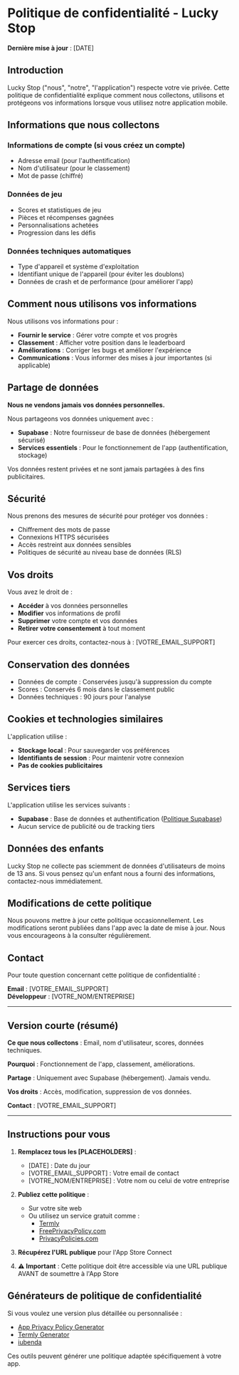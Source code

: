 # Politique de confidentialité - Lucky Stop

**Dernière mise à jour** : [DATE]

## Introduction

Lucky Stop ("nous", "notre", "l'application") respecte votre vie privée. Cette politique de confidentialité explique comment nous collectons, utilisons et protégeons vos informations lorsque vous utilisez notre application mobile.

## Informations que nous collectons

### Informations de compte (si vous créez un compte)
- Adresse email (pour l'authentification)
- Nom d'utilisateur (pour le classement)
- Mot de passe (chiffré)

### Données de jeu
- Scores et statistiques de jeu
- Pièces et récompenses gagnées
- Personnalisations achetées
- Progression dans les défis

### Données techniques automatiques
- Type d'appareil et système d'exploitation
- Identifiant unique de l'appareil (pour éviter les doublons)
- Données de crash et de performance (pour améliorer l'app)

## Comment nous utilisons vos informations

Nous utilisons vos informations pour :
- **Fournir le service** : Gérer votre compte et vos progrès
- **Classement** : Afficher votre position dans le leaderboard
- **Améliorations** : Corriger les bugs et améliorer l'expérience
- **Communications** : Vous informer des mises à jour importantes (si applicable)

## Partage de données

**Nous ne vendons jamais vos données personnelles.**

Nous partageons vos données uniquement avec :
- **Supabase** : Notre fournisseur de base de données (hébergement sécurisé)
- **Services essentiels** : Pour le fonctionnement de l'app (authentification, stockage)

Vos données restent privées et ne sont jamais partagées à des fins publicitaires.

## Sécurité

Nous prenons des mesures de sécurité pour protéger vos données :
- Chiffrement des mots de passe
- Connexions HTTPS sécurisées
- Accès restreint aux données sensibles
- Politiques de sécurité au niveau base de données (RLS)

## Vos droits

Vous avez le droit de :
- **Accéder** à vos données personnelles
- **Modifier** vos informations de profil
- **Supprimer** votre compte et vos données
- **Retirer votre consentement** à tout moment

Pour exercer ces droits, contactez-nous à : [VOTRE_EMAIL_SUPPORT]

## Conservation des données

- Données de compte : Conservées jusqu'à suppression du compte
- Scores : Conservés 6 mois dans le classement public
- Données techniques : 90 jours pour l'analyse

## Cookies et technologies similaires

L'application utilise :
- **Stockage local** : Pour sauvegarder vos préférences
- **Identifiants de session** : Pour maintenir votre connexion
- **Pas de cookies publicitaires**

## Services tiers

L'application utilise les services suivants :
- **Supabase** : Base de données et authentification ([Politique Supabase](https://supabase.com/privacy))
- Aucun service de publicité ou de tracking tiers

## Données des enfants

Lucky Stop ne collecte pas sciemment de données d'utilisateurs de moins de 13 ans. Si vous pensez qu'un enfant nous a fourni des informations, contactez-nous immédiatement.

## Modifications de cette politique

Nous pouvons mettre à jour cette politique occasionnellement. Les modifications seront publiées dans l'app avec la date de mise à jour. Nous vous encourageons à la consulter régulièrement.

## Contact

Pour toute question concernant cette politique de confidentialité :

**Email** : [VOTRE_EMAIL_SUPPORT]  
**Développeur** : [VOTRE_NOM/ENTREPRISE]

---

## Version courte (résumé)

**Ce que nous collectons** : Email, nom d'utilisateur, scores, données techniques.

**Pourquoi** : Fonctionnement de l'app, classement, améliorations.

**Partage** : Uniquement avec Supabase (hébergement). Jamais vendu.

**Vos droits** : Accès, modification, suppression de vos données.

**Contact** : [VOTRE_EMAIL_SUPPORT]

---

## Instructions pour vous

1. **Remplacez tous les [PLACEHOLDERS]** :
   - [DATE] : Date du jour
   - [VOTRE_EMAIL_SUPPORT] : Votre email de contact
   - [VOTRE_NOM/ENTREPRISE] : Votre nom ou celui de votre entreprise

2. **Publiez cette politique** :
   - Sur votre site web
   - Ou utilisez un service gratuit comme :
     - [Termly](https://termly.io)
     - [FreePrivacyPolicy.com](https://www.freeprivacypolicy.com)
     - [PrivacyPolicies.com](https://www.privacypolicies.com)

3. **Récupérez l'URL publique** pour l'App Store Connect

4. **⚠️ Important** : Cette politique doit être accessible via une URL publique AVANT de soumettre à l'App Store

## Générateurs de politique de confidentialité

Si vous voulez une version plus détaillée ou personnalisée :
- [App Privacy Policy Generator](https://app-privacy-policy-generator.firebaseapp.com/)
- [Termly Generator](https://termly.io/products/privacy-policy-generator/)
- [iubenda](https://www.iubenda.com/en/privacy-policy-generator)

Ces outils peuvent générer une politique adaptée spécifiquement à votre app.
